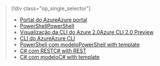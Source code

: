 > [!div class="op_single_selector"]
> * [<span data-ttu-id="d3eaa-101">Portal do Azure</span><span class="sxs-lookup"><span data-stu-id="d3eaa-101">Azure portal</span></span>](../articles/iot-hub/iot-hub-create-through-portal.md)
> * [<span data-ttu-id="d3eaa-102">PowerShell</span><span class="sxs-lookup"><span data-stu-id="d3eaa-102">PowerShell</span></span>](../articles/iot-hub/iot-hub-create-using-powershell.md)
> * [<span data-ttu-id="d3eaa-103">Visualização da CLI do Azure 2.0</span><span class="sxs-lookup"><span data-stu-id="d3eaa-103">Azure CLI 2.0 Preview</span></span>](../articles/iot-hub/iot-hub-create-using-cli.md)
> * [<span data-ttu-id="d3eaa-104">CLI do Azure</span><span class="sxs-lookup"><span data-stu-id="d3eaa-104">Azure CLI</span></span>](../articles/iot-hub/iot-hub-create-using-cli-nodejs.md)
> * [<span data-ttu-id="d3eaa-105">PowerShell com modelo</span><span class="sxs-lookup"><span data-stu-id="d3eaa-105">PowerShell with template</span></span>](../articles/iot-hub/iot-hub-rm-template-powershell.md)
> * [<span data-ttu-id="d3eaa-106">C# com REST</span><span class="sxs-lookup"><span data-stu-id="d3eaa-106">C# with REST</span></span>](../articles/iot-hub/iot-hub-rm-rest.md)
> * [<span data-ttu-id="d3eaa-107">C# com modelo</span><span class="sxs-lookup"><span data-stu-id="d3eaa-107">C# with template</span></span>](../articles/iot-hub/iot-hub-rm-template.md)
> 
> 

